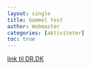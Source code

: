 ```yaml
---
layout: single
title: Gammel test
author: Webmaster
categories: [aktiviteter]
toc: true
---
```


[link til DR.DK](https://www.jaegerforbundet.dk)
